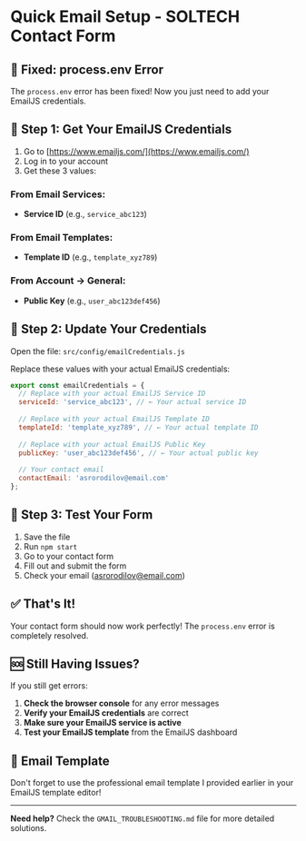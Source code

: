 # Quick Email Setup - SOLTECH Contact Form

## 🚀 Fixed: process.env Error

The `process.env` error has been fixed! Now you just need to add your EmailJS credentials.

## 📝 Step 1: Get Your EmailJS Credentials

1. Go to [https://www.emailjs.com/](https://www.emailjs.com/)
2. Log in to your account
3. Get these 3 values:

### From Email Services:
- **Service ID** (e.g., `service_abc123`)

### From Email Templates:
- **Template ID** (e.g., `template_xyz789`)

### From Account → General:
- **Public Key** (e.g., `user_abc123def456`)

## 🔧 Step 2: Update Your Credentials

Open the file: `src/config/emailCredentials.js`

Replace these values with your actual EmailJS credentials:

```javascript
export const emailCredentials = {
  // Replace with your actual EmailJS Service ID
  serviceId: 'service_abc123', // ← Your actual service ID
  
  // Replace with your actual EmailJS Template ID  
  templateId: 'template_xyz789', // ← Your actual template ID
  
  // Replace with your actual EmailJS Public Key
  publicKey: 'user_abc123def456', // ← Your actual public key
  
  // Your contact email
  contactEmail: 'asrorodilov@email.com'
};
```

## 🧪 Step 3: Test Your Form

1. Save the file
2. Run `npm start`
3. Go to your contact form
4. Fill out and submit the form
5. Check your email (asrorodilov@email.com)

## ✅ That's It!

Your contact form should now work perfectly! The `process.env` error is completely resolved.

## 🆘 Still Having Issues?

If you still get errors:

1. **Check the browser console** for any error messages
2. **Verify your EmailJS credentials** are correct
3. **Make sure your EmailJS service is active**
4. **Test your EmailJS template** from the EmailJS dashboard

## 📧 Email Template

Don't forget to use the professional email template I provided earlier in your EmailJS template editor!

---

**Need help?** Check the `GMAIL_TROUBLESHOOTING.md` file for more detailed solutions.





















